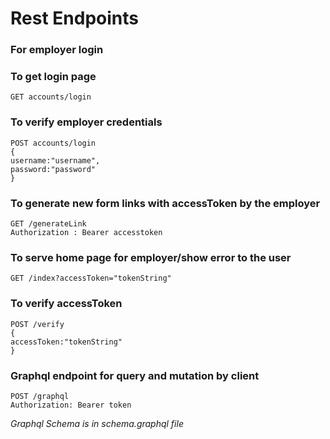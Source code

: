 # Rest Endpoints


### For employer login

### To get login page
```
GET accounts/login 
```
### To verify employer credentials

```
POST accounts/login
{
username:"username",
password:"password"
}
```

### To generate new form links with accessToken by the employer
```
GET /generateLink  
Authorization : Bearer accesstoken 
```



### To serve home page for employer/show error to the user
```
GET /index?accessToken="tokenString"
```

### To verify accessToken
```
POST /verify
{
accessToken:"tokenString"
}
```

### Graphql endpoint for query and mutation by client
```
POST /graphql
Authorization: Bearer token
```




*Graphql Schema is in schema.graphql file*



